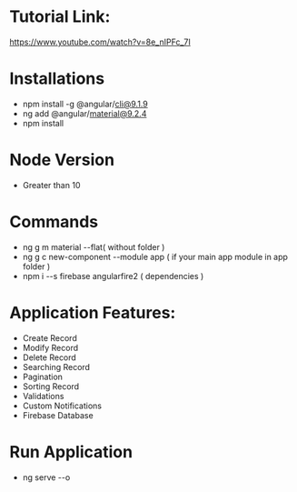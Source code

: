 # Tutorial Link:
https://www.youtube.com/watch?v=8e_nIPFc_7I

# Installations
- npm install -g @angular/cli@9.1.9
- ng add @angular/material@9.2.4
- npm install

# Node Version
- Greater than 10

# Commands
- ng g m material --flat( without folder ) 
- ng g c new-component --module app ( if your main app module in app folder )
- npm i --s firebase angularfire2 ( dependencies )

# Application Features:
- Create Record
- Modify Record
- Delete Record
- Searching Record
- Pagination 
- Sorting Record
- Validations
- Custom Notifications
- Firebase Database

# Run Application
- ng serve --o
